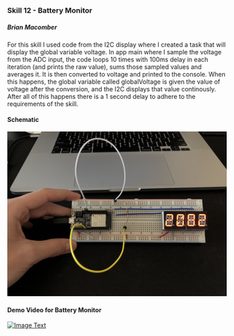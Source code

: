 ### Skill 12 - Battery Monitor

##### Brian Macomber

For this skill I used code from the I2C display where I created a task that will display the global variable voltage. In
app main where I sample the voltage from the ADC input, the code loops 10 times with 100ms delay in each iteration (and prints the raw value), sums those sampled values and averages it. It is then converted to voltage and printed to the console. When this happens, the global variable called globalVoltage is given the value of voltage after the conversion, and the I2C displays that value continously. After all of this happens there is a 1 second delay to adhere to the requirements of the skill.

#### Schematic

![pic1](/skills/cluster-2/12/images/schematic.jpg)

#### Demo Video for Battery Monitor

<a href="https://www.youtube.com/watch?feature=player_embedded&v=NqzxDheR2n4" target="_blank">
<img src="https://img.youtube.com/vi/NqzxDheR2n4/0.jpg" 
    alt="Image Text" 
    width="240" height="180" 
    />
</a>
